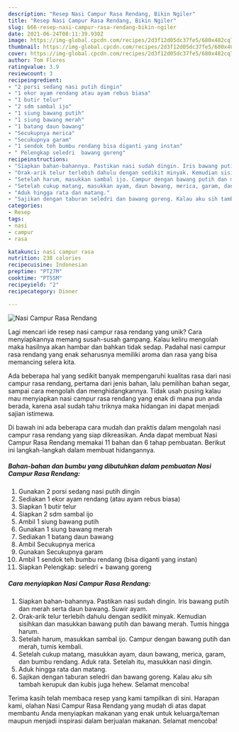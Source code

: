 ```yaml
---
description: "Resep Nasi Campur Rasa Rendang, Bikin Ngiler"
title: "Resep Nasi Campur Rasa Rendang, Bikin Ngiler"
slug: 666-resep-nasi-campur-rasa-rendang-bikin-ngiler
date: 2021-06-24T08:11:39.930Z
image: https://img-global.cpcdn.com/recipes/2d3f12d05dc37fe5/680x482cq70/nasi-campur-rasa-rendang-foto-resep-utama.jpg
thumbnail: https://img-global.cpcdn.com/recipes/2d3f12d05dc37fe5/680x482cq70/nasi-campur-rasa-rendang-foto-resep-utama.jpg
cover: https://img-global.cpcdn.com/recipes/2d3f12d05dc37fe5/680x482cq70/nasi-campur-rasa-rendang-foto-resep-utama.jpg
author: Tom Flores
ratingvalue: 3.9
reviewcount: 3
recipeingredient:
- "2 porsi sedang nasi putih dingin"
- "1 ekor ayam rendang atau ayam rebus biasa"
- "1 butir telur"
- "2 sdm sambal ijo"
- "1 siung bawang putih"
- "1 siung bawang merah"
- "1 batang daun bawang"
- "Secukupnya merica"
- "Secukupnya garam"
- "1 sendok teh bumbu rendang bisa diganti yang instan"
- " Pelengkap seledri  bawang goreng"
recipeinstructions:
- "Siapkan bahan-bahannya. Pastikan nasi sudah dingin. Iris bawang putih dan merah serta daun bawang. Suwir ayam."
- "Orak-arik telur terlebih dahulu dengan sedikit minyak. Kemudian sisihkan dan masukkan bawang putih dan bawang merah. Tumis hingga harum."
- "Setelah harum, masukkan sambal ijo. Campur dengan bawang putih dan merah, tumis kembali."
- "Setelah cukup matang, masukkan ayam, daun bawang, merica, garam, dan bumbu rendang. Aduk rata. Setelah itu, masukkan nasi dingin."
- "Aduk hingga rata dan matang."
- "Sajikan dengan taburan seledri dan bawang goreng. Kalau aku sih tambah kerupuk dan kubis juga hehew. Selamat mencoba!"
categories:
- Resep
tags:
- nasi
- campur
- rasa

katakunci: nasi campur rasa 
nutrition: 238 calories
recipecuisine: Indonesian
preptime: "PT27M"
cooktime: "PT55M"
recipeyield: "2"
recipecategory: Dinner

---
```



![Nasi Campur Rasa Rendang](https://img-global.cpcdn.com/recipes/2d3f12d05dc37fe5/680x482cq70/nasi-campur-rasa-rendang-foto-resep-utama.jpg)

Lagi mencari ide resep nasi campur rasa rendang yang unik? Cara menyiapkannya memang susah-susah gampang. Kalau keliru mengolah maka hasilnya akan hambar dan bahkan tidak sedap. Padahal nasi campur rasa rendang yang enak seharusnya memiliki aroma dan rasa yang bisa memancing selera kita.

Ada beberapa hal yang sedikit banyak mempengaruhi kualitas rasa dari nasi campur rasa rendang, pertama dari jenis bahan, lalu pemilihan bahan segar, sampai cara mengolah dan menghidangkannya. Tidak usah pusing kalau mau menyiapkan nasi campur rasa rendang yang enak di mana pun anda berada, karena asal sudah tahu triknya maka hidangan ini dapat menjadi sajian istimewa.




Di bawah ini ada beberapa cara mudah dan praktis dalam mengolah nasi campur rasa rendang yang siap dikreasikan. Anda dapat membuat Nasi Campur Rasa Rendang memakai 11 bahan dan 6 tahap pembuatan. Berikut ini langkah-langkah dalam membuat hidangannya.

<!--inarticleads1-->

##### Bahan-bahan dan bumbu yang dibutuhkan dalam pembuatan Nasi Campur Rasa Rendang:

1. Gunakan 2 porsi sedang nasi putih dingin
1. Sediakan 1 ekor ayam rendang (atau ayam rebus biasa)
1. Siapkan 1 butir telur
1. Siapkan 2 sdm sambal ijo
1. Ambil 1 siung bawang putih
1. Gunakan 1 siung bawang merah
1. Sediakan 1 batang daun bawang
1. Ambil Secukupnya merica
1. Gunakan Secukupnya garam
1. Ambil 1 sendok teh bumbu rendang (bisa diganti yang instan)
1. Siapkan  Pelengkap: seledri + bawang goreng




<!--inarticleads2-->

##### Cara menyiapkan Nasi Campur Rasa Rendang:

1. Siapkan bahan-bahannya. Pastikan nasi sudah dingin. Iris bawang putih dan merah serta daun bawang. Suwir ayam.
1. Orak-arik telur terlebih dahulu dengan sedikit minyak. Kemudian sisihkan dan masukkan bawang putih dan bawang merah. Tumis hingga harum.
1. Setelah harum, masukkan sambal ijo. Campur dengan bawang putih dan merah, tumis kembali.
1. Setelah cukup matang, masukkan ayam, daun bawang, merica, garam, dan bumbu rendang. Aduk rata. Setelah itu, masukkan nasi dingin.
1. Aduk hingga rata dan matang.
1. Sajikan dengan taburan seledri dan bawang goreng. Kalau aku sih tambah kerupuk dan kubis juga hehew. Selamat mencoba!




Terima kasih telah membaca resep yang kami tampilkan di sini. Harapan kami, olahan Nasi Campur Rasa Rendang yang mudah di atas dapat membantu Anda menyiapkan makanan yang enak untuk keluarga/teman maupun menjadi inspirasi dalam berjualan makanan. Selamat mencoba!
